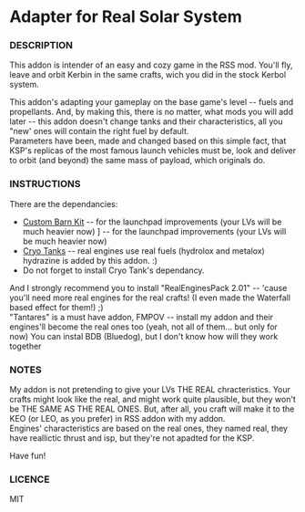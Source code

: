 # Adapter for Real Solar System

### DESCRIPTION

This addon is intender of an easy and cozy game in the RSS mod. You'll fly, leave and orbit Kerbin in the same crafts, wich you did in the stock Kerbol system.

This addon's adapting your gameplay on the base game's level -- fuels and propellants. And, by making this, there is no matter, what mods you will add later -- this addon doesn't change tanks and their characteristics, all you "new' ones will contain the right fuel by default.  
Parameters have been, made and changed based on this simple fact, that KSP's replicas of the most famous launch vehicles must be, look and deliver to orbit (and beyond) the same mass of payload, which originals do.

### INSTRUCTIONS

There are the dependancies:

- [Custom Barn Kit](https://forum.kerbalspaceprogram.com/topic/109027-18-custom-barn-kit-1120-19-october-2019-parachute-included/) -- for the launchpad improvements (your LVs will be much heavier now)
] -- for the launchpad improvements (your LVs will be much heavier now)
- [Cryo Tanks](https://forum.kerbalspaceprogram.com/topic/195042-112x-cryotanks-liquid-hydrogen-storage-and-management-oct-25-2021/) -- real engines use real fuels (hydrolox and metalox) hydrazine is added by this addon. :)
- Do not forget to install Cryo Tank's dependancy.


And I strongly recommend you to install "RealEnginesPack 2.01" -- 'cause you'll need more real engines for the real crafts! (I even made the Waterfall based effect for them!) ;)  
"Tantares" is a must have addon, FMPOV -- install my addon and their engines'll become the real ones too (yeah, not all of them... but only for now)
You can instal BDB (Bluedog), but I don't know how will they work together

### NOTES

My addon is not pretending to give your LVs THE REAL chracteristics. Your crafts might look like the real, and might work quite plausible, but they won't be THE SAME AS THE REAL ONES.
But, after all, you craft will make it to the KEO (or LEO, as you prefer) in RSS addon with my addon.  
Engines' characteristics are based on the real ones, they named real, they have reallictic thrust and isp, but they're not apadted for the KSP.


Have fun!


### LICENCE

MIT